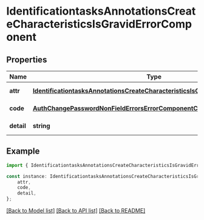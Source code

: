 # IdentificationtasksAnnotationsCreateCharacteristicsIsGravidErrorComponent


## Properties

Name | Type | Description | Notes
------------ | ------------- | ------------- | -------------
**attr** | [**IdentificationtasksAnnotationsCreateCharacteristicsIsGravidErrorComponentAttr**](IdentificationtasksAnnotationsCreateCharacteristicsIsGravidErrorComponentAttr.md) |  | [default to undefined]
**code** | [**AuthChangePasswordNonFieldErrorsErrorComponentCode**](AuthChangePasswordNonFieldErrorsErrorComponentCode.md) |  | [default to undefined]
**detail** | **string** |  | [default to undefined]

## Example

```typescript
import { IdentificationtasksAnnotationsCreateCharacteristicsIsGravidErrorComponent } from 'mosquito-alert';

const instance: IdentificationtasksAnnotationsCreateCharacteristicsIsGravidErrorComponent = {
    attr,
    code,
    detail,
};
```

[[Back to Model list]](../README.md#documentation-for-models) [[Back to API list]](../README.md#documentation-for-api-endpoints) [[Back to README]](../README.md)
